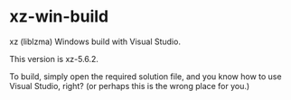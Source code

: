 # xz-win-build

xz (liblzma) Windows build with Visual Studio.

This version is xz-5.6.2.

To build, simply open the required solution file, and
you know how to use Visual Studio, right?
(or perhaps this is the wrong place for you.)
